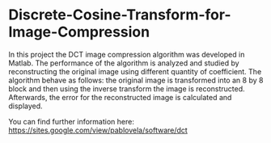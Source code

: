 # Discrete-Cosine-Transform-for-Image-Compression

In this project the DCT image compression algorithm was developed in Matlab. The performance of the algorithm is analyzed and studied by reconstructing the original image using different quantity of coefficient. The algorithm behave as follows: the original image is transformed into an 8 by 8 block and then using the inverse transform the image is reconstructed. Afterwards, the error for the reconstructed image is calculated and displayed.

You can find further information here: https://sites.google.com/view/pablovela/software/dct

